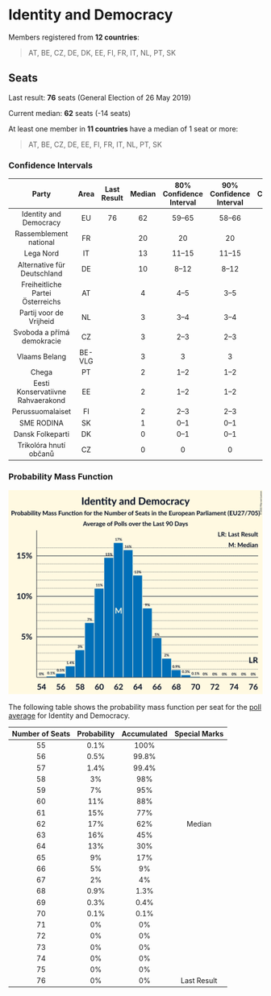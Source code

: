 # Identity and Democracy

Members registered from **12 countries**:

> AT, BE, CZ, DE, DK, EE, FI, FR, IT, NL, PT, SK

## Seats

Last result: **76** seats (General Election of 26 May 2019)

Current median: **62** seats (-14 seats)

At least one member in **11 countries** have a median of 1 seat or more:

> AT, BE, CZ, DE, EE, FI, FR, IT, NL, PT, SK

### Confidence Intervals

| Party | Area | Last Result | Median | 80% Confidence Interval | 90% Confidence Interval | 95% Confidence Interval | 99% Confidence Interval |
|:-----:|:----:|:-----------:|:------:|:-----------------------:|:-----------------------:|:-----------------------:|:-----------------------:|
| Identity and Democracy | EU | 76 | 62 | 59–65 | 58–66 | 58–67 | 56–68 |
| Rassemblement national | FR | | 20 | 20 | 20 | 20 | 20 |
| Lega Nord | IT | | 13 | 11–15 | 11–15 | 11–15 | 10–16 |
| Alternative für Deutschland | DE | | 10 | 8–12 | 8–12 | 7–12 | 6–13 |
| Freiheitliche Partei Österreichs | AT | | 4 | 4–5 | 3–5 | 3–5 | 3–5 |
| Partij voor de Vrijheid | NL | | 3 | 3–4 | 3–4 | 3–4 | 2–5 |
| Svoboda a přímá demokracie | CZ | | 3 | 2–3 | 2–3 | 2–4 | 2–4 |
| Vlaams Belang | BE-VLG | | 3 | 3 | 3 | 3 | 2–3 |
| Chega | PT | | 2 | 1–2 | 1–2 | 1–2 | 1–2 |
| Eesti Konservatiivne Rahvaerakond | EE | | 2 | 1–2 | 1–2 | 1–2 | 1–2 |
| Perussuomalaiset | FI | | 2 | 2–3 | 2–3 | 2–3 | 2–3 |
| SME RODINA | SK | | 1 | 0–1 | 0–1 | 0–2 | 0–2 |
| Dansk Folkeparti | DK | | 0 | 0–1 | 0–1 | 0–1 | 0–1 |
| Trikolóra hnutí občanů | CZ | | 0 | 0 | 0 | 0 | 0 |

### Probability Mass Function

![Graph with seats probability mass function not yet produced](average-2022-06-30-seats-pmf-identityanddemocracy.png "Seats Probability Mass Function")

The following table shows the probability mass function per seat for the [poll average](average-2022-06-30.html) for Identity and Democracy.

| Number of Seats | Probability | Accumulated | Special Marks |
|:---------------:|:-----------:|:-----------:|:-------------:|
| 55 | 0.1% | 100% |  |
| 56 | 0.5% | 99.8% |  |
| 57 | 1.4% | 99.4% |  |
| 58 | 3% | 98% |  |
| 59 | 7% | 95% |  |
| 60 | 11% | 88% |  |
| 61 | 15% | 77% |  |
| 62 | 17% | 62% | Median |
| 63 | 16% | 45% |  |
| 64 | 13% | 30% |  |
| 65 | 9% | 17% |  |
| 66 | 5% | 9% |  |
| 67 | 2% | 4% |  |
| 68 | 0.9% | 1.3% |  |
| 69 | 0.3% | 0.4% |  |
| 70 | 0.1% | 0.1% |  |
| 71 | 0% | 0% |  |
| 72 | 0% | 0% |  |
| 73 | 0% | 0% |  |
| 74 | 0% | 0% |  |
| 75 | 0% | 0% |  |
| 76 | 0% | 0% | Last Result |


